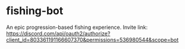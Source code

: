 # fishing-bot
An epic progression-based fishing experience.
Invite link: https://discord.com/api/oauth2/authorize?client_id=803361191166607370&permissions=536980544&scope=bot
